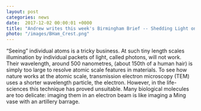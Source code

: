 ```yaml
---                                                                                                                                                                                      
layout: post                                                                                                                                                                             
categories: news
date:  2017-12-02 00:00:01 +0000                                                                                                                                                         
title: "Andrew writes this week's Birmingham Brief -- Shedding Light on New Battery Materials: the vision of combining experiments with computation"
photo: "/images/BHam_Crest.png" 
---                                                                                                                                                                                      
```

                                                                                                                                                                                         
                                                                                                                                                                                         

“Seeing” individual atoms is a tricky business. At such tiny length scales illumination by individual packets of light, called photons, will not work. Their wavelength, around 500 nanometres, (about 150th of a human hair) is simply too large to resolve atomic scale features in materials. To see how nature works at the atomic scale, transmission electron microscopy (TEM) uses a shorter wavelength particle, the electron. However, in the life-sciences this technique has proved unsuitable. Many biological molecules are too delicate: imaging them in an electron beam is like imaging a Ming vase with an artillery barrage.
